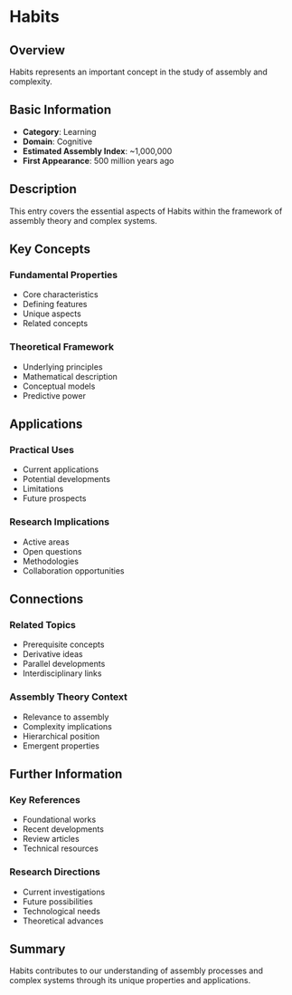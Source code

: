 # Habits

## Overview

Habits represents an important concept in the study of assembly and complexity.

## Basic Information

- **Category**: Learning
- **Domain**: Cognitive
- **Estimated Assembly Index**: ~1,000,000
- **First Appearance**: 500 million years ago

## Description

This entry covers the essential aspects of Habits within the framework of assembly theory and complex systems.

## Key Concepts

### Fundamental Properties
- Core characteristics
- Defining features
- Unique aspects
- Related concepts

### Theoretical Framework
- Underlying principles
- Mathematical description
- Conceptual models
- Predictive power

## Applications

### Practical Uses
- Current applications
- Potential developments
- Limitations
- Future prospects

### Research Implications
- Active areas
- Open questions
- Methodologies
- Collaboration opportunities

## Connections

### Related Topics
- Prerequisite concepts
- Derivative ideas
- Parallel developments
- Interdisciplinary links

### Assembly Theory Context
- Relevance to assembly
- Complexity implications
- Hierarchical position
- Emergent properties

## Further Information

### Key References
- Foundational works
- Recent developments
- Review articles
- Technical resources

### Research Directions
- Current investigations
- Future possibilities
- Technological needs
- Theoretical advances

## Summary

Habits contributes to our understanding of assembly processes and complex systems through its unique properties and applications.
